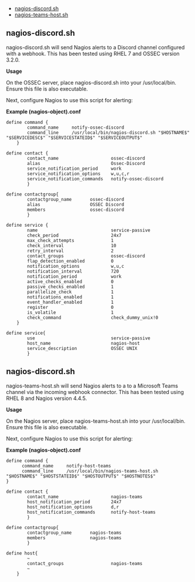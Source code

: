 * [nagios-discord.sh](#nagios-discord.sh)
* [nagios-teams-host.sh](#nagios-discord.sh)

## <a name="nagios-discord.sh"></a>nagios-discord.sh

nagios-discord.sh will send Nagios alerts to a Discord channel configured with a webhook.
This has been tested using RHEL 7 and OSSEC version 3.2.0.

__Usage__

On the OSSEC server, place nagios-discord.sh into your /usr/local/bin. Ensure this file is also executable. 

Next, configure Nagios to use this script for alerting:

__Example (nagios-object).conf__

```
define command {
        command_name     notify-ossec-discord
        command_line     /usr/local/bin/nagios-discord.sh "$HOSTNAME$" "$SERVICEDESC$" "$SERVICESTATEID$" "$SERVICEOUTPUT$"
	}

define contact {
        contact_name                    ossec-discord
        alias                           Ossec-Discord
        service_notification_period     work
        service_notification_options    w,u,c,r
        service_notification_commands   notify-ossec-discord
        }

define contactgroup{
        contactgroup_name       ossec-discord
        alias                   OSSEC Discord
        members                 ossec-discord
        }

define service {
        name                            service-passive
        check_period                    24x7
        max_check_attempts              1
        check_interval                  10
        retry_interval                  2
        contact_groups                  ossec-discord
        flap_detection_enabled          0
        notification_options            w,u,c
        notification_interval           720
        notification_period             work
        active_checks_enabled           0
        passive_checks_enabled          1
        parallelize_check               1
        notifications_enabled           1
        event_handler_enabled           1
        register                        0
        is_volatile                     1
        check_command                   check_dummy_unix!0
	}

define service{
        use                             service-passive
        host_name                       nagios-host
        service_description             OSSEC UNIX
        }
```
## <a name="nagios-teams-host.sh"></a>nagios-discord.sh

nagios-teams-host.sh will send Nagios alerts to a to a Microsoft Teams channel via the incoming webhook connector. This has been tested using RHEL 8 and Nagios version 4.4.5.

__Usage__

On the Nagios server, place nagios-teams-host.sh into your /usr/local/bin. Ensure this file is also executable. 

Next, configure Nagios to use this script for alerting:

__Example (nagios-object).conf__

```
define command {
      command_name     notify-host-teams
      command_line     /usr/local/bin/nagios-teams-host.sh "$HOSTNAME$" "$HOSTSTATEID$" "$HOSTOUTPUT$" "$HOSTNOTES$"
}

define contact {
        contact_name                    nagios-teams
        host_notification_period        24x7
        host_notification_options       d,r
        host_notification_commands      notify-host-teams
        }

define contactgroup{
        contactgroup_name       nagios-teams
        members                 nagios-teams
        }

define host{
        ~
        contact_groups                  nagios-teams
        ~
	}
```
